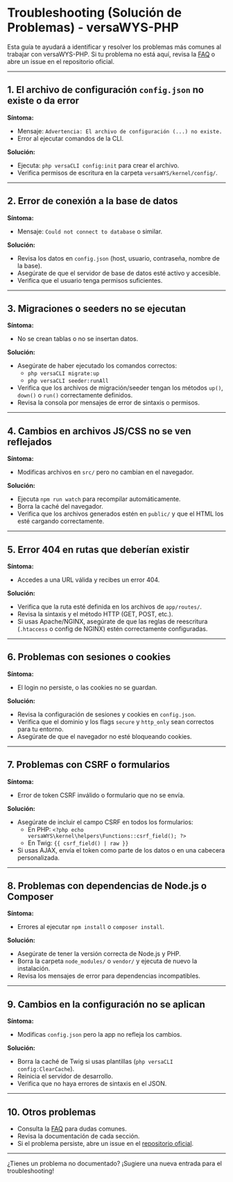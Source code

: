 # Troubleshooting (Solución de Problemas) - versaWYS-PHP

Esta guía te ayudará a identificar y resolver los problemas más comunes al trabajar con versaWYS-PHP. Si tu problema no está aquí, revisa la [FAQ](./FAQ.md) o abre un issue en el repositorio oficial.

---

## 1. El archivo de configuración `config.json` no existe o da error
**Síntoma:**
- Mensaje: `Advertencia: El archivo de configuración (...) no existe.`
- Error al ejecutar comandos de la CLI.

**Solución:**
- Ejecuta: `php versaCLI config:init` para crear el archivo.
- Verifica permisos de escritura en la carpeta `versaWYS/kernel/config/`.

---

## 2. Error de conexión a la base de datos
**Síntoma:**
- Mensaje: `Could not connect to database` o similar.

**Solución:**
- Revisa los datos en `config.json` (host, usuario, contraseña, nombre de la base).
- Asegúrate de que el servidor de base de datos esté activo y accesible.
- Verifica que el usuario tenga permisos suficientes.

---

## 3. Migraciones o seeders no se ejecutan
**Síntoma:**
- No se crean tablas o no se insertan datos.

**Solución:**
- Asegúrate de haber ejecutado los comandos correctos:
  - `php versaCLI migrate:up`
  - `php versaCLI seeder:runAll`
- Verifica que los archivos de migración/seeder tengan los métodos `up()`, `down()` o `run()` correctamente definidos.
- Revisa la consola por mensajes de error de sintaxis o permisos.

---

## 4. Cambios en archivos JS/CSS no se ven reflejados
**Síntoma:**
- Modificas archivos en `src/` pero no cambian en el navegador.

**Solución:**
- Ejecuta `npm run watch` para recompilar automáticamente.
- Borra la caché del navegador.
- Verifica que los archivos generados estén en `public/` y que el HTML los esté cargando correctamente.

---

## 5. Error 404 en rutas que deberían existir
**Síntoma:**
- Accedes a una URL válida y recibes un error 404.

**Solución:**
- Verifica que la ruta esté definida en los archivos de `app/routes/`.
- Revisa la sintaxis y el método HTTP (GET, POST, etc.).
- Si usas Apache/NGINX, asegúrate de que las reglas de reescritura (`.htaccess` o config de NGINX) estén correctamente configuradas.

---

## 6. Problemas con sesiones o cookies
**Síntoma:**
- El login no persiste, o las cookies no se guardan.

**Solución:**
- Revisa la configuración de sesiones y cookies en `config.json`.
- Verifica que el dominio y los flags `secure` y `http_only` sean correctos para tu entorno.
- Asegúrate de que el navegador no esté bloqueando cookies.

---

## 7. Problemas con CSRF o formularios
**Síntoma:**
- Error de token CSRF inválido o formulario que no se envía.

**Solución:**
- Asegúrate de incluir el campo CSRF en todos los formularios:
  - En PHP: `<?php echo versaWYS\kernel\helpers\Functions::csrf_field(); ?>`
  - En Twig: `{{ csrf_field() | raw }}`
- Si usas AJAX, envía el token como parte de los datos o en una cabecera personalizada.

---

## 8. Problemas con dependencias de Node.js o Composer
**Síntoma:**
- Errores al ejecutar `npm install` o `composer install`.

**Solución:**
- Asegúrate de tener la versión correcta de Node.js y PHP.
- Borra la carpeta `node_modules/` o `vendor/` y ejecuta de nuevo la instalación.
- Revisa los mensajes de error para dependencias incompatibles.

---

## 9. Cambios en la configuración no se aplican
**Síntoma:**
- Modificas `config.json` pero la app no refleja los cambios.

**Solución:**
- Borra la caché de Twig si usas plantillas (`php versaCLI config:ClearCache`).
- Reinicia el servidor de desarrollo.
- Verifica que no haya errores de sintaxis en el JSON.

---

## 10. Otros problemas
- Consulta la [FAQ](./FAQ.md) para dudas comunes.
- Revisa la documentación de cada sección.
- Si el problema persiste, abre un issue en el [repositorio oficial](https://github.com/kriollo/versaWYS).

---

¿Tienes un problema no documentado? ¡Sugiere una nueva entrada para el troubleshooting!
